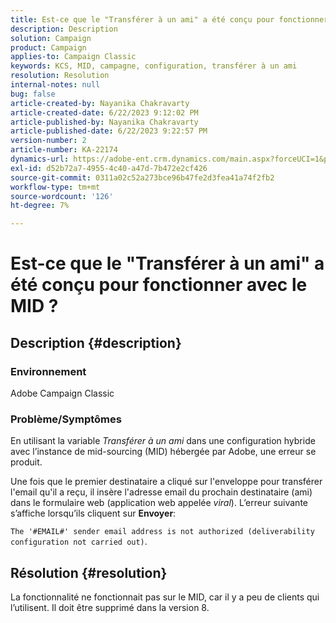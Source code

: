 ```yaml
---
title: Est-ce que le "Transférer à un ami" a été conçu pour fonctionner avec le MID ?
description: Description
solution: Campaign
product: Campaign
applies-to: Campaign Classic
keywords: KCS, MID, campagne, configuration, transférer à un ami
resolution: Resolution
internal-notes: null
bug: false
article-created-by: Nayanika Chakravarty
article-created-date: 6/22/2023 9:12:02 PM
article-published-by: Nayanika Chakravarty
article-published-date: 6/22/2023 9:22:57 PM
version-number: 2
article-number: KA-22174
dynamics-url: https://adobe-ent.crm.dynamics.com/main.aspx?forceUCI=1&pagetype=entityrecord&etn=knowledgearticle&id=5a97c368-4111-ee11-8f6d-6045bd006d92
exl-id: d52b72a7-4955-4c40-a47d-7b472e2cf426
source-git-commit: 0311a02c52a273bce96b47fe2d3fea41a74f2fb2
workflow-type: tm+mt
source-wordcount: '126'
ht-degree: 7%

---
```


# Est-ce que le &quot;Transférer à un ami&quot; a été conçu pour fonctionner avec le MID ?

## Description {#description}


### <b>Environnement</b>

Adobe Campaign Classic

### <b>Problème/Symptômes</b>

En utilisant la variable *Transférer à un ami* dans une configuration hybride avec l’instance de mid-sourcing (MID) hébergée par Adobe, une erreur se produit.

Une fois que le premier destinataire a cliqué sur l&#39;enveloppe pour transférer l&#39;email qu&#39;il a reçu, il insère l&#39;adresse email du prochain destinataire (ami) dans le formulaire web (application web appelée *viral*). L’erreur suivante s’affiche lorsqu’ils cliquent sur <b>Envoyer</b>:

`The '#EMAIL#' sender email address is not authorized (deliverability configuration not carried out)`.


## Résolution {#resolution}


La fonctionnalité ne fonctionnait pas sur le MID, car il y a peu de clients qui l’utilisent. Il doit être supprimé dans la version 8.
